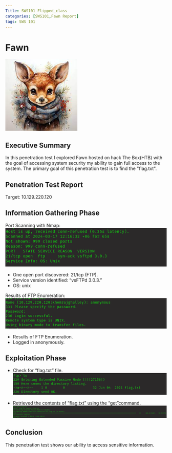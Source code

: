 ```yaml
---
Title: SWS101 Flipped_class
categories: [SWS101,Fawn Report]
tags: SWS 101
---
```


# Fawn 
![Fawn](/assets/img/fawn.jpeg)

## Executive Summary
In this penetration test I explored Fawn hosted on hack The Box(HTB) with the goal of accessing system security my ability to gain full access to the system. The primary goal of this penetration test is to find the "flag.txt".
## Penetration Test Report
Target: 10.129.220.120

## Information Gathering Phase
Port Scanning with Nmap:
![check flag](/assets/img/nmap.png)

* One open port discovered: 21/tcp (FTP).
* Service version identified: “vsFTPd 3.0.3.”
* OS: unix

Results of FTP Enumeration:
![check flag](/assets/img/login.png)

* Results of FTP Enumeration.
* Logged in anonymously.

## Exploitation Phase
* Check for “flag.txt” file.
![check flag](/assets/img/checkflag.png)

* Retrieved the contents of “flag.txt” using the “get”command.
![get flag](/assets/img/get.png)

## Conclusion
This penetration test shows our ability to access sensitive information.


